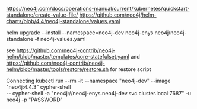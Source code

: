 https://neo4j.com/docs/operations-manual/current/kubernetes/quickstart-standalone/create-value-file/
https://github.com/neo4j/helm-charts/blob/4.4/neo4j-standalone/values.yaml

helm upgrade --install --namespace=neo4j-dev neo4j-enys neo4j/neo4j-standalone -f neo4j-values.yaml


see https://github.com/neo4j-contrib/neo4j-helm/blob/master/templates/core-statefulset.yaml and https://github.com/neo4j-contrib/neo4j-helm/blob/master/tools/restore/restore.sh for restore script

Connecting
kubectl run --rm -it --namespace "neo4j-dev" --image "neo4j:4.4.3" cypher-shell \
     -- cypher-shell -a "neo4j://neo4j-enys.neo4j-dev.svc.cluster.local:7687" -u neo4j -p "PASSWORD"
